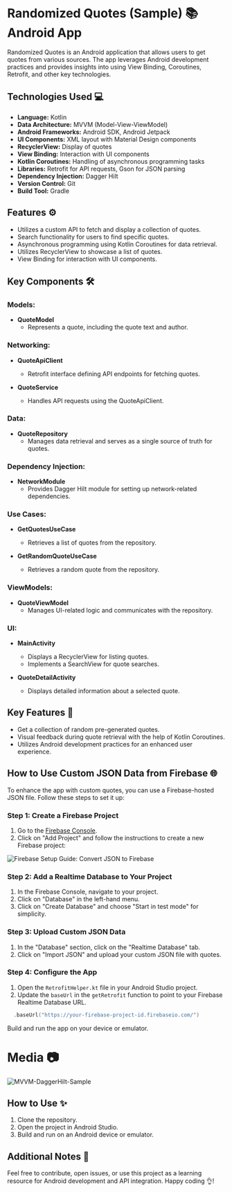 # Randomized Quotes (Sample) 📚 Android App

Randomized Quotes is an Android application that allows users to get quotes from various sources. The app leverages Android development practices and provides insights into using View Binding, Coroutines, Retrofit, and other key technologies.

## Technologies Used 💻

- **Language:** Kotlin
- **Data Architecture:** MVVM (Model-View-ViewModel)
- **Android Frameworks:** Android SDK, Android Jetpack
- **UI Components:** XML layout with Material Design components
- **RecyclerView:** Display of quotes
- **View Binding:** Interaction with UI components
- **Kotlin Coroutines:** Handling of asynchronous programming tasks
- **Libraries:** Retrofit for API requests, Gson for JSON parsing
- **Dependency Injection:** Dagger Hilt
- **Version Control:** Git
- **Build Tool:** Gradle

## Features ⚙️

- Utilizes a custom API to fetch and display a collection of quotes.
- Search functionality for users to find specific quotes.
- Asynchronous programming using Kotlin Coroutines for data retrieval.
- Utilizes RecyclerView to showcase a list of quotes.
- View Binding for interaction with UI components.

## Key Components 🛠️

### Models:

- **QuoteModel**
  - Represents a quote, including the quote text and author.

### Networking:

- **QuoteApiClient**
  - Retrofit interface defining API endpoints for fetching quotes.

- **QuoteService**
  - Handles API requests using the QuoteApiClient.

### Data:

- **QuoteRepository**
  - Manages data retrieval and serves as a single source of truth for quotes.

### Dependency Injection:

- **NetworkModule**
  - Provides Dagger Hilt module for setting up network-related dependencies.

### Use Cases:

- **GetQuotesUseCase**
  - Retrieves a list of quotes from the repository.

- **GetRandomQuoteUseCase**
  - Retrieves a random quote from the repository.

### ViewModels:

- **QuoteViewModel**
  - Manages UI-related logic and communicates with the repository.

### UI:

- **MainActivity**
  - Displays a RecyclerView for listing quotes.
  - Implements a SearchView for quote searches.

- **QuoteDetailActivity**
  - Displays detailed information about a selected quote.

## Key Features 🚀

- Get a collection of random pre-generated quotes.
- Visual feedback during quote retrieval with the help of Kotlin Coroutines.
- Utilizes Android development practices for an enhanced user experience.


## How to Use Custom JSON Data from Firebase 🌐

To enhance the app with custom quotes, you can use a Firebase-hosted JSON file. Follow these steps to set it up:

### Step 1: Create a Firebase Project

1. Go to the [Firebase Console](https://console.firebase.google.com/).
2. Click on "Add Project" and follow the instructions to create a new Firebase project:
<img src="https://github.com/Jve386/MVVM-DaggerHilt-Sample/blob/main/img/firebase_guide_toJson.jpg" alt="Firebase Setup Guide: Convert JSON to Firebase">


### Step 2: Add a Realtime Database to Your Project

1. In the Firebase Console, navigate to your project.
2. Click on "Database" in the left-hand menu.
3. Click on "Create Database" and choose "Start in test mode" for simplicity.

### Step 3: Upload Custom JSON Data

1. In the "Database" section, click on the "Realtime Database" tab.
2. Click on "Import JSON" and upload your custom JSON file with quotes.

### Step 4: Configure the App

1. Open the `RetrofitHelper.kt` file in your Android Studio project.
2. Update the `baseUrl` in the `getRetrofit` function to point to your Firebase Realtime Database URL.

 ```kotlin
   .baseUrl("https://your-firebase-project-id.firebaseio.com/")
```

Build and run the app on your device or emulator.

# Media 📷
<img src="https://github.com/Jve386/MVVM-DaggerHilt-Sample/blob/main/img/preview.gif" alt="MVVM-DaggerHilt-Sample">


## How to Use ✨

1. Clone the repository.
2. Open the project in Android Studio.
3. Build and run on an Android device or emulator.

## Additional Notes 📝

Feel free to contribute, open issues, or use this project as a learning resource for Android development and API integration. Happy coding 👌!